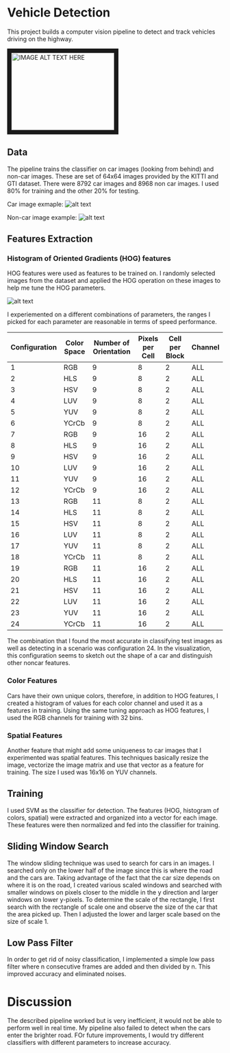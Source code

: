 # Vehicle Detection
This project builds a computer vision pipeline to detect and track vehicles driving on the highway.

<a href="http://www.youtube.com/watch?feature=player_embedded&v=AlVHfmVhhO8
" target="_blank"><img src="http://img.youtube.com/vi/AlVHfmVhhO8/0.jpg" 
alt="IMAGE ALT TEXT HERE" width="240" height="180" border="10" /></a>

## Data
The pipeline trains the classifier on car images (looking from behind) and non-car images. These are set of 64x64 images provided by the KITTI and GTI dataset. There were 8792 car images and 8968 non car images. I used 80% for training and the other 20% for testing.

Car image exmaple:
![alt text][car_image]

Non-car image example:
![alt text][noncar_image]

## Features Extraction
### Histogram of Oriented Gradients (HOG) features
HOG features were used as features to be trained on. I randomly selected images from the dataset and applied the HOG operation on these images to help me tune the HOG parameters.

![alt text][hog_viz]

I experiemented on a different combinations of parameters, the ranges I picked for each parameter are reasonable in terms of speed performance.

| Configuration | Color Space | Number of Orientation | Pixels per Cell | Cell per Block | Channel |
| --------------|-------------|-----------------------|-----------------|----------------|---------|
| 1             | RGB         | 9                     | 8               | 2              | ALL     |
| 2             | HLS         | 9                     | 8               | 2              | ALL     |
| 3             | HSV         | 9                     | 8               | 2              | ALL     |
| 4             | LUV         | 9                     | 8               | 2              | ALL     |
| 5             | YUV         | 9                     | 8               | 2              | ALL     |
| 6             | YCrCb       | 9                     | 8               | 2              | ALL     |
| 7             | RGB         | 9                     | 16              | 2              | ALL     |
| 8             | HLS         | 9                     | 16              | 2              | ALL     |
| 9             | HSV         | 9                     | 16              | 2              | ALL     |
| 10            | LUV         | 9                     | 16              | 2              | ALL     |
| 11            | YUV         | 9                     | 16              | 2              | ALL     |
| 12            | YCrCb       | 9                     | 16              | 2              | ALL     |
| 13            | RGB         | 11                    | 8               | 2              | ALL     |
| 14            | HLS         | 11                    | 8               | 2              | ALL     |
| 15            | HSV         | 11                    | 8               | 2              | ALL     |
| 16            | LUV         | 11                    | 8               | 2              | ALL     |
| 17            | YUV         | 11                    | 8               | 2              | ALL     |
| 18            | YCrCb       | 11                    | 8               | 2              | ALL     |
| 19            | RGB         | 11                    | 16              | 2              | ALL     |
| 20            | HLS         | 11                    | 16              | 2              | ALL     |
| 21            | HSV         | 11                    | 16              | 2              | ALL     |
| 22            | LUV         | 11                    | 16              | 2              | ALL     |
| 23            | YUV         | 11                    | 16              | 2              | ALL     |
| 24            | YCrCb       | 11                    | 16              | 2              | ALL     |

The combination that I found the most accurate in classifying test images as well as detecting in a scenario was configuration 24.
In the visualization, this configuration seems to sketch out the shape of a car and distinguish other noncar features.


### Color Features

Cars have their own unique colors, therefore, in addition to HOG features, I created a histogram of values for each color channel and used it as a features in training. Using the same tuning approach as HOG features, I used the RGB channels for training with 32 bins.


### Spatial Features
Another feature that might add some uniqueness to car images that I experimented was spatial features. This techniques basically resize the image, vectorize the image matrix and use that vector as a feature for training. The size I used was 16x16 on YUV channels.

## Training
I used SVM as the classifier for detection. The features (HOG, histogram of colors, spatial) were extracted and organized into a vector for each image. These features were then normalized and fed into the classifier for training.

## Sliding Window Search
The window sliding technique was used to search for cars in an images. I searched only on the lower half of the image since this is where the road and the cars are. Taking advantage of the fact that the car size depends on where it is on the road, I created various scaled windows and searched with smaller windows on pixels closer to the middle in the y direction and larger windows on lower y-pixels.
To determine the scale of the rectangle, I first search with the rectangle of scale one and observe the size of the car that the area picked up. Then I adjusted the lower and larger scale based on the size of scale 1.


## Low Pass Filter

In order to get rid of noisy classification, I implemented a simple low pass filter where n consecutive frames are added and then divided by n. This improved accuracy and eliminated noises.


# Discussion
The described pipeline worked but is very inefficient, it would not be able to perform well in real time. My pipeline also failed to detect when the cars enter the brighter road. FOr future improvements, I would try different classifiers with different parameters to increase accuracy.

[car_image]: https://raw.github.com/tkkhuu/VehicleDetection/master/readme_img/car_image.PNG "Car Image"
[noncar_image]: https://raw.github.com/tkkhuu/VehicleDetection/master/readme_img/noncar_image.PNG "Non Car Image"
[hog_viz]: https://raw.github.com/tkkhuu/VehicleDetection/master/readme_img/hog_viz.PNG "Visualizing HOG"
[final_hog_config]: https://raw.github.com/tkkhuu/VehicleDetection/master/readme_img/final_hog_config.png "Final HOG Config"
[color_hist]: https://raw.github.com/tkkhuu/VehicleDetection/master/readme_img/color_hist.png "Color Histogram"
[sliding_window]: https://raw.github.com/tkkhuu/VehicleDetection/master/readme_img/sliding_window.png "Sliding Window"